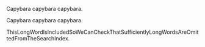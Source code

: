 Capybara capybara capybara.

Capybara capybara capybara.

ThisLongWordIsIncludedSoWeCanCheckThatSufficientlyLongWordsAreOmittedFromTheSearchIndex.

